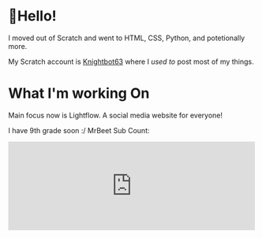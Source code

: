 <p align="center"><h1>👋Hello!</h1></p>
I moved out of Scratch and went to HTML, CSS, Python, and potetionally more.

My Scratch account is [Knightbot63](https://scratch.mit.edu/users/Knightbot63) where I *used to* post most of my things.

# What I'm working On
Main focus now is Lightflow. A social media website for everyone!

I have 9th grade soon :/
MrBeet Sub Count:
<iframe height="180px" width="500px" frameborder="0" src="https://livecounts.nl/embed/#!/UCX6OQ3DkcsbYNE6H8uQQuVA" allowfullscreen></iframe>
